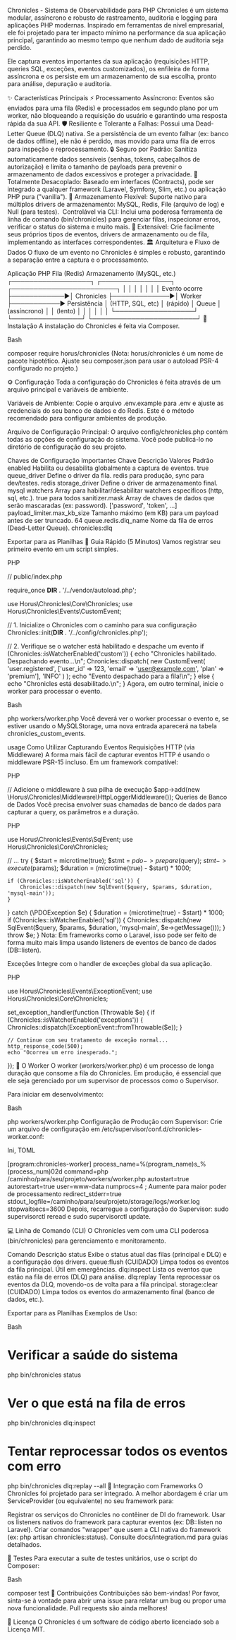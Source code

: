 Chronicles - Sistema de Observabilidade para PHP
Chronicles é um sistema modular, assíncrono e robusto de rastreamento, auditoria e logging para aplicações PHP modernas. Inspirado em ferramentas de nível empresarial, ele foi projetado para ter impacto mínimo na performance da sua aplicação principal, garantindo ao mesmo tempo que nenhum dado de auditoria seja perdido.

Ele captura eventos importantes da sua aplicação (requisições HTTP, queries SQL, exceções, eventos customizados), os enfileira de forma assíncrona e os persiste em um armazenamento de sua escolha, pronto para análise, depuração e auditoria.

✨ Características Principais
⚡ Processamento Assíncrono: Eventos são enviados para uma fila (Redis) e processados em segundo plano por um worker, não bloqueando a requisição do usuário e garantindo uma resposta rápida da sua API.
🛡️ Resiliente e Tolerante a Falhas: Possui uma Dead-Letter Queue (DLQ) nativa. Se a persistência de um evento falhar (ex: banco de dados offline), ele não é perdido, mas movido para uma fila de erros para inspeção e reprocessamento.
🔒 Seguro por Padrão: Sanitiza automaticamente dados sensíveis (senhas, tokens, cabeçalhos de autorização) e limita o tamanho de payloads para prevenir o armazenamento de dados excessivos e proteger a privacidade.
🧩 Totalmente Desacoplado: Baseado em interfaces (Contracts), pode ser integrado a qualquer framework (Laravel, Symfony, Slim, etc.) ou aplicação PHP pura ("vanilla").
💾 Armazenamento Flexível: Suporte nativo para múltiplos drivers de armazenamento: MySQL, Redis, File (arquivo de log) e Null (para testes).
️ Controlável via CLI: Inclui uma poderosa ferramenta de linha de comando (bin/chronicles) para gerenciar filas, inspecionar erros, verificar o status do sistema e muito mais.
🔧 Extensível: Crie facilmente seus próprios tipos de eventos, drivers de armazenamento ou de fila, implementando as interfaces correspondentes.
🏛️ Arquitetura e Fluxo de Dados
O fluxo de um evento no Chronicles é simples e robusto, garantindo a separação entre a captura e o processamento.

 Aplicação PHP                    Fila (Redis)                    Armazenamento (MySQL, etc.)
┌──────────────────┐             ┌────────────────┐              ┌────────────────────────┐
│                  │             │                │              │                        │
│   Evento ocorre  ├────────────►│  Chronicles    ├─────────────►│         Worker         ├───────────► Persistência
│ (HTTP, SQL, etc) │  (rápido)    │      Queue     │  (assíncrono) │                        │   (lento)
│                  │             │                │              │                        │
└──────────────────┘             └────────────────┘              └────────────────────────┘
🚀 Instalação
A instalação do Chronicles é feita via Composer.

Bash

composer require horus/chronicles
(Nota: horus/chronicles é um nome de pacote hipotético. Ajuste seu composer.json para usar o autoload PSR-4 configurado no projeto.)

⚙️ Configuração
Toda a configuração do Chronicles é feita através de um arquivo principal e variáveis de ambiente.

Variáveis de Ambiente: Copie o arquivo .env.example para .env e ajuste as credenciais do seu banco de dados e do Redis. Este é o método recomendado para configurar ambientes de produção.

Arquivo de Configuração Principal: O arquivo config/chronicles.php contém todas as opções de configuração do sistema. Você pode publicá-lo no diretório de configuração do seu projeto.

Chaves de Configuração Importantes
Chave	Descrição	Valores Padrão
enabled	Habilita ou desabilita globalmente a captura de eventos.	true
queue_driver	Define o driver da fila. redis para produção, sync para dev/testes.	redis
storage_driver	Define o driver de armazenamento final.	mysql
watchers	Array para habilitar/desabilitar watchers específicos (http, sql, etc.).	true para todos
sanitizer.mask	Array de chaves de dados que serão mascaradas (ex: password).	['password', 'token', ...]
payload_limiter.max_kb_size	Tamanho máximo (em KB) para um payload antes de ser truncado.	64
queue.redis.dlq_name	Nome da fila de erros (Dead-Letter Queue).	chronicles:dlq

Exportar para as Planilhas
🏁 Guia Rápido (5 Minutos)
Vamos registrar seu primeiro evento em um script simples.

PHP

// public/index.php

require_once __DIR__ . '/../vendor/autoload.php';

use Horus\Chronicles\Core\Chronicles;
use Horus\Chronicles\Events\CustomEvent;

// 1. Inicialize o Chronicles com o caminho para sua configuração
Chronicles::init(__DIR__ . '/../config/chronicles.php');

// 2. Verifique se o watcher está habilitado e despache um evento
if (Chronicles::isWatcherEnabled('custom')) {
    echo "Chronicles habilitado. Despachando evento...\n";
    Chronicles::dispatch(
        new CustomEvent(
            'user.registered',
            ['user_id' => 123, 'email' => 'user@example.com', 'plan' => 'premium'],
            'INFO'
        )
    );
    echo "Evento despachado para a fila!\n";
} else {
    echo "Chronicles está desabilitado.\n";
}
Agora, em outro terminal, inicie o worker para processar o evento.

Bash

php workers/worker.php
Você deverá ver o worker processar o evento e, se estiver usando o MySQLStorage, uma nova entrada aparecerá na tabela chronicles_custom_events.

usage Como Utilizar
Capturando Eventos
Requisições HTTP (via Middleware)
A forma mais fácil de capturar eventos HTTP é usando o middleware PSR-15 incluso. Em um framework compatível:

PHP

// Adicione o middleware à sua pilha de execução
$app->add(new \Horus\Chronicles\Middleware\HttpLoggerMiddleware());
Queries de Banco de Dados
Você precisa envolver suas chamadas de banco de dados para capturar a query, os parâmetros e a duração.

PHP

use Horus\Chronicles\Events\SqlEvent;
use Horus\Chronicles\Core\Chronicles;

// ...
try {
    $start = microtime(true);
    $stmt = $pdo->prepare($query);
    $stmt->execute($params);
    $duration = (microtime(true) - $start) * 1000;

    if (Chronicles::isWatcherEnabled('sql')) {
        Chronicles::dispatch(new SqlEvent($query, $params, $duration, 'mysql-main'));
    }
} catch (\PDOException $e) {
    $duration = (microtime(true) - $start) * 1000;
    if (Chronicles::isWatcherEnabled('sql')) {
        Chronicles::dispatch(new SqlEvent($query, $params, $duration, 'mysql-main', $e->getMessage()));
    }
    throw $e;
}
Nota: Em frameworks como o Laravel, isso pode ser feito de forma muito mais limpa usando listeners de eventos de banco de dados (DB::listen).

Exceções
Integre com o handler de exceções global da sua aplicação.

PHP

use Horus\Chronicles\Events\ExceptionEvent;
use Horus\Chronicles\Core\Chronicles;

set_exception_handler(function (Throwable $e) {
    if (Chronicles::isWatcherEnabled('exceptions')) {
        Chronicles::dispatch(ExceptionEvent::fromThrowable($e));
    }
    
    // Continue com seu tratamento de exceção normal...
    http_response_code(500);
    echo "Ocorreu um erro inesperado.";
});
👷 O Worker
O worker (workers/worker.php) é um processo de longa duração que consome a fila do Chronicles. Em produção, é essencial que ele seja gerenciado por um supervisor de processos como o Supervisor.

Para iniciar em desenvolvimento:

Bash

php workers/worker.php
Configuração de Produção com Supervisor:
Crie um arquivo de configuração em /etc/supervisor/conf.d/chronicles-worker.conf:

Ini, TOML

[program:chronicles-worker]
process_name=%(program_name)s_%(process_num)02d
command=php /caminho/para/seu/projeto/workers/worker.php
autostart=true
autorestart=true
user=www-data
numprocs=4 ; Aumente para maior poder de processamento
redirect_stderr=true
stdout_logfile=/caminho/para/seu/projeto/storage/logs/worker.log
stopwaitsecs=3600
Depois, recarregue a configuração do Supervisor: sudo supervisorctl reread e sudo supervisorctl update.

💻 Linha de Comando (CLI)
O Chronicles vem com uma CLI poderosa (bin/chronicles) para gerenciamento e monitoramento.

Comando	Descrição
status	Exibe o status atual das filas (principal e DLQ) e a configuração dos drivers.
queue:flush	(CUIDADO) Limpa todos os eventos da fila principal. Útil em emergências.
dlq:inspect	Lista os eventos que estão na fila de erros (DLQ) para análise.
dlq:replay	Tenta reprocessar os eventos da DLQ, movendo-os de volta para a fila principal.
storage:clear	(CUIDADO) Limpa todos os eventos do armazenamento final (banco de dados, etc.).

Exportar para as Planilhas
Exemplos de Uso:

Bash

# Verificar a saúde do sistema
php bin/chronicles status

# Ver o que está na fila de erros
php bin/chronicles dlq:inspect

# Tentar reprocessar todos os eventos com erro
php bin/chronicles dlq:replay --all
🧩 Integração com Frameworks
O Chronicles foi projetado para ser integrado. A melhor abordagem é criar um ServiceProvider (ou equivalente) no seu framework para:

Registrar os serviços do Chronicles no contêiner de DI do framework.
Usar os listeners nativos do framework para capturar eventos (ex: DB::listen no Laravel).
Criar comandos "wrapper" que usem a CLI nativa do framework (ex: php artisan chronicles:status).
Consulte docs/integration.md para guias detalhados.

🧪 Testes
Para executar a suíte de testes unitários, use o script do Composer:

Bash

composer test
🤝 Contribuições
Contribuições são bem-vindas! Por favor, sinta-se à vontade para abrir uma issue para relatar um bug ou propor uma nova funcionalidade. Pull requests são ainda melhores!

📜 Licença
O Chronicles é um software de código aberto licenciado sob a Licença MIT.